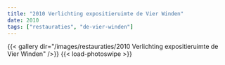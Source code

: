 ```yaml
---
title: "2010 Verlichting expositieruimte de Vier Winden"
date: 2010
tags: ["restauraties", "de-vier-winden"]
---
```


{{< gallery dir="/images/restauraties/2010 Verlichting expositieruimte de Vier Winden" />}}
{{< load-photoswipe >}}